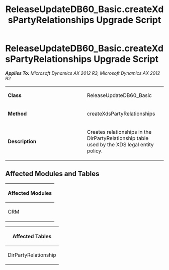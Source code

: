 ﻿---
title: ReleaseUpdateDB60_Basic.createXdsPartyRelationships Upgrade Script
TOCTitle: ReleaseUpdateDB60_Basic.createXdsPartyRelationships Upgrade Script
ms:assetid: 82c0223d-3e88-8a8a-6f5b-dbd4ea3c3921
ms:mtpsurl: https://msdn.microsoft.com/en-us/library/JJ685952(v=AX.60)
ms:contentKeyID: 49709405
ms.date: 05/18/2015
mtps_version: v=AX.60
---

# ReleaseUpdateDB60\_Basic.createXdsPartyRelationships Upgrade Script 


_**Applies To:** Microsoft Dynamics AX 2012 R3, Microsoft Dynamics AX 2012 R2_

<table>
<colgroup>
<col style="width: 50%" />
<col style="width: 50%" />
</colgroup>
<tbody>
<tr class="odd">
<td><p><strong>Class</strong></p></td>
<td><p>ReleaseUpdateDB60_Basic</p></td>
</tr>
<tr class="even">
<td><p><strong>Method</strong></p></td>
<td><p>createXdsPartyRelationships</p></td>
</tr>
<tr class="odd">
<td><p><strong>Description</strong></p></td>
<td><p>Creates relationships in the DirPartyRelationship table used by the XDS legal entity policy.</p></td>
</tr>
</tbody>
</table>


## Affected Modules and Tables

<table>
<colgroup>
<col style="width: 100%" />
</colgroup>
<thead>
<tr class="header">
<th><p>Affected Modules</p></th>
</tr>
</thead>
<tbody>
<tr class="odd">
<td><p>CRM</p></td>
</tr>
</tbody>
</table>


<table>
<colgroup>
<col style="width: 100%" />
</colgroup>
<thead>
<tr class="header">
<th><p>Affected Tables</p></th>
</tr>
</thead>
<tbody>
<tr class="odd">
<td><p>DirPartyRelationship</p></td>
</tr>
</tbody>
</table>

  



